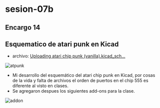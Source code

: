 # sesion-07b

## Encargo 14

## Esquematico de atari punk en Kicad

- archivo: [Uploading atari chip punk (vanilla).kicad_sch…]()

![atpunk](https://github.com/duckusu/dis8644-2025-1/blob/main/23-duckusu/sesion-07b/archivos/atpunk.png)

- Mi desarrollo del esquemático del atari chip punk en Kicad, por cosas de la vida y falta de archivos el orden de puertos en el chip 555 es diferente al visto en clases.
- Se agregaron despues los siguientes add-ons para la clase.

![addon](https://github.com/duckusu/dis8644-2025-1/blob/main/23-duckusu/sesion-07b/archivos/addon.png)

###
